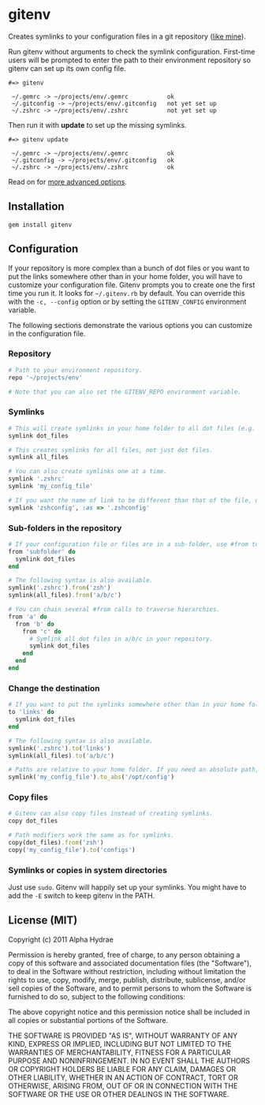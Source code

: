 # gitenv

Creates symlinks to your configuration files in a git repository (<a href="https://github.com/AlphaHydrae/env">like mine</a>).

Run gitenv without arguments to check the symlink configuration. First-time users will be prompted to enter the path to their environment repository so gitenv can set up its own config file.

    #=> gitenv

     ~/.gemrc -> ~/projects/env/.gemrc           ok
     ~/.gitconfig -> ~/projects/env/.gitconfig   not yet set up
     ~/.zshrc -> ~/projects/env/.zshrc           not yet set up

Then run it with **update** to set up the missing symlinks.

    #=> gitenv update

     ~/.gemrc -> ~/projects/env/.gemrc           ok
     ~/.gitconfig -> ~/projects/env/.gitconfig   ok
     ~/.zshrc -> ~/projects/env/.zshrc           ok

Read on for <a href="#configuration">more advanced options</a>.

## Installation

    gem install gitenv

<a name="configuration"></a>
## Configuration

If your repository is more complex than a bunch of dot files or you want to put the links somewhere other than in your home folder, you will have to customize your configuration file. Gitenv prompts you to create one the first time you run it. It looks for `~/.gitenv.rb` by default. You can override this with the `-c, --config` option or by setting the `GITENV_CONFIG` environment variable.

The following sections demonstrate the various options you can customize in the configuration file.

### Repository

```ruby
# Path to your environment repository.
repo '~/projects/env'

# Note that you can also set the GITENV_REPO environment variable.
```

### Symlinks

```ruby
# This will create symlinks in your home folder to all dot files (e.g. .vimrc, .gitconfig) in the repository.
symlink dot_files

# This creates symlinks for all files, not just dot files.
symlink all_files

# You can also create symlinks one at a time.
symlink '.zshrc'
symlink 'my_config_file'

# If you want the name of link to be different than that of the file, use the :as option.
symlink 'zshconfig', :as => '.zshconfig'
```

### Sub-folders in the repository

```ruby
# If your configuration file or files are in a sub-folder, use #from to tell gitenv where to find them.
from 'subfolder' do
  symlink dot_files
end

# The following syntax is also available.
symlink('.zshrc').from('zsh')
symlink(all_files).from('a/b/c')

# You can chain several #from calls to traverse hierarchies.
from 'a' do
  from 'b' do
    from 'c' do
      # Symlink all dot files in a/b/c in your repository.
      symlink dot_files
    end
  end
end
```

### Change the destination

```ruby
# If you want to put the symlinks somewhere other than in your home folder, use #to.
to 'links' do
  symlink dot_files
end

# The following syntax is also available.
symlink('.zshrc').to('links')
symlink(all_files).to('a/b/c')

# Paths are relative to your home folder. If you need an absolute path, use #to_abs.
symlink('my_config_file').to_abs('/opt/config')
```

### Copy files

```ruby
# Gitenv can also copy files instead of creating symlinks.
copy dot_files

# Path modifiers work the same as for symlinks.
copy(dot_files).from('zsh')
copy('my_config_file').to('configs')
```

### Symlinks or copies in system directories

Just use `sudo`. Gitenv will happily set up your symlinks. You might have to add the `-E` switch to keep gitenv in the PATH.

## License (MIT)

Copyright (c) 2011 Alpha Hydrae

Permission is hereby granted, free of charge, to any person obtaining a copy of this software and associated documentation files (the "Software"), to deal in the Software without restriction, including without limitation the rights to use, copy, modify, merge, publish, distribute, sublicense, and/or sell copies of the Software, and to permit persons to whom the Software is furnished to do so, subject to the following conditions:

The above copyright notice and this permission notice shall be included in all copies or substantial portions of the Software.

THE SOFTWARE IS PROVIDED "AS IS", WITHOUT WARRANTY OF ANY KIND, EXPRESS OR IMPLIED, INCLUDING BUT NOT LIMITED TO THE WARRANTIES OF MERCHANTABILITY, FITNESS FOR A PARTICULAR PURPOSE AND NONINFRINGEMENT. IN NO EVENT SHALL THE AUTHORS OR COPYRIGHT HOLDERS BE LIABLE FOR ANY CLAIM, DAMAGES OR OTHER LIABILITY, WHETHER IN AN ACTION OF CONTRACT, TORT OR OTHERWISE, ARISING FROM, OUT OF OR IN CONNECTION WITH THE SOFTWARE OR THE USE OR OTHER DEALINGS IN THE SOFTWARE.

